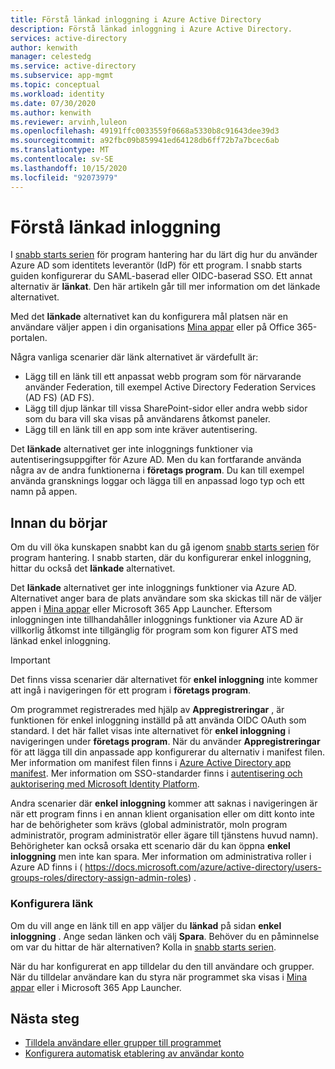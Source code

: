 ```yaml
---
title: Förstå länkad inloggning i Azure Active Directory
description: Förstå länkad inloggning i Azure Active Directory.
services: active-directory
author: kenwith
manager: celestedg
ms.service: active-directory
ms.subservice: app-mgmt
ms.topic: conceptual
ms.workload: identity
ms.date: 07/30/2020
ms.author: kenwith
ms.reviewer: arvinh,luleon
ms.openlocfilehash: 49191ffc0033559f0668a5330b8c91643dee39d3
ms.sourcegitcommit: a92fbc09b859941ed64128db6ff72b7a7bcec6ab
ms.translationtype: MT
ms.contentlocale: sv-SE
ms.lasthandoff: 10/15/2020
ms.locfileid: "92073979"
---
```

# <a name="understand-linked-sign-on"></a>Förstå länkad inloggning

I [snabb starts serien](view-applications-portal.md) för program hantering har du lärt dig hur du använder Azure AD som identitets leverantör (IdP) för ett program. I snabb starts guiden konfigurerar du SAML-baserad eller OIDC-baserad SSO. Ett annat alternativ är **länkat**. Den här artikeln går till mer information om det länkade alternativet.

Med det **länkade** alternativet kan du konfigurera mål platsen när en användare väljer appen i din organisations [Mina appar](https://myapps.microsoft.com/) eller på Office 365-portalen.

Några vanliga scenarier där länk alternativet är värdefullt är:
- Lägg till en länk till ett anpassat webb program som för närvarande använder Federation, till exempel Active Directory Federation Services (AD FS) (AD FS).
- Lägg till djup länkar till vissa SharePoint-sidor eller andra webb sidor som du bara vill ska visas på användarens åtkomst paneler.
- Lägg till en länk till en app som inte kräver autentisering. 
 
 Det **länkade** alternativet ger inte inloggnings funktioner via autentiseringsuppgifter för Azure AD. Men du kan fortfarande använda några av de andra funktionerna i **företags program**. Du kan till exempel använda gransknings loggar och lägga till en anpassad logo typ och ett namn på appen.

## <a name="before-you-begin"></a>Innan du börjar

Om du vill öka kunskapen snabbt kan du gå igenom [snabb starts serien](view-applications-portal.md) för program hantering. I snabb starten, där du konfigurerar enkel inloggning, hittar du också det **länkade** alternativet. 

Det **länkade** alternativet ger inte inloggnings funktioner via Azure AD. Alternativet anger bara de plats användare som ska skickas till när de väljer appen i [Mina appar](https://myapps.microsoft.com/) eller Microsoft 365 App Launcher.  Eftersom inloggningen inte tillhandahåller inloggnings funktioner via Azure AD är villkorlig åtkomst inte tillgänglig för program som kon figurer ATS med länkad enkel inloggning.

> [!IMPORTANT] 
> Det finns vissa scenarier där alternativet för **enkel inloggning** inte kommer att ingå i navigeringen för ett program i **företags program**. 
>
> Om programmet registrerades med hjälp av **Appregistreringar** , är funktionen för enkel inloggning inställd på att använda OIDC OAuth som standard. I det här fallet visas inte alternativet för **enkel inloggning** i navigeringen under **företags program**. När du använder **Appregistreringar** för att lägga till din anpassade app konfigurerar du alternativ i manifest filen. Mer information om manifest filen finns i [Azure Active Directory app manifest](https://docs.microsoft.com/azure/active-directory/develop/reference-app-manifest). Mer information om SSO-standarder finns i [autentisering och auktorisering med Microsoft Identity Platform](https://docs.microsoft.com/azure/active-directory/develop/authentication-vs-authorization#authentication-and-authorization-using-microsoft-identity-platform). 
>
> Andra scenarier där **enkel inloggning** kommer att saknas i navigeringen är när ett program finns i en annan klient organisation eller om ditt konto inte har de behörigheter som krävs (global administratör, moln program administratör, program administratör eller ägare till tjänstens huvud namn). Behörigheter kan också orsaka ett scenario där du kan öppna **enkel inloggning** men inte kan spara. Mer information om administrativa roller i Azure AD finns i ( https://docs.microsoft.com/azure/active-directory/users-groups-roles/directory-assign-admin-roles) .

### <a name="configure-link"></a>Konfigurera länk

Om du vill ange en länk till en app väljer du **länkad** på sidan **enkel inloggning** . Ange sedan länken och välj **Spara**. Behöver du en påminnelse om var du hittar de här alternativen? Kolla in [snabb starts serien](view-applications-portal.md).
 
När du har konfigurerat en app tilldelar du den till användare och grupper. När du tilldelar användare kan du styra när programmet ska visas i [Mina appar](https://myapps.microsoft.com/) eller i Microsoft 365 App Launcher.

## <a name="next-steps"></a>Nästa steg

- [Tilldela användare eller grupper till programmet](methods-for-assigning-users-and-groups.md)
- [Konfigurera automatisk etablering av användar konto](../app-provisioning/configure-automatic-user-provisioning-portal.md)
